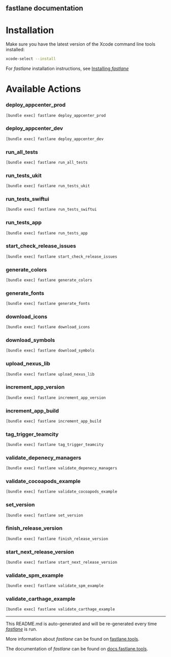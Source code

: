 fastlane documentation
----

# Installation

Make sure you have the latest version of the Xcode command line tools installed:

```sh
xcode-select --install
```

For _fastlane_ installation instructions, see [Installing _fastlane_](https://docs.fastlane.tools/#installing-fastlane)

# Available Actions

### deploy_appcenter_prod

```sh
[bundle exec] fastlane deploy_appcenter_prod
```



### deploy_appcenter_dev

```sh
[bundle exec] fastlane deploy_appcenter_dev
```



### run_all_tests

```sh
[bundle exec] fastlane run_all_tests
```



### run_tests_ukit

```sh
[bundle exec] fastlane run_tests_ukit
```



### run_tests_swiftui

```sh
[bundle exec] fastlane run_tests_swiftui
```



### run_tests_app

```sh
[bundle exec] fastlane run_tests_app
```



### start_check_release_issues

```sh
[bundle exec] fastlane start_check_release_issues
```



### generate_colors

```sh
[bundle exec] fastlane generate_colors
```



### generate_fonts

```sh
[bundle exec] fastlane generate_fonts
```



### download_icons

```sh
[bundle exec] fastlane download_icons
```



### download_symbols

```sh
[bundle exec] fastlane download_symbols
```



### upload_nexus_lib

```sh
[bundle exec] fastlane upload_nexus_lib
```



### increment_app_version

```sh
[bundle exec] fastlane increment_app_version
```



### increment_app_build

```sh
[bundle exec] fastlane increment_app_build
```



### tag_trigger_teamcity

```sh
[bundle exec] fastlane tag_trigger_teamcity
```



### validate_depenecy_managers

```sh
[bundle exec] fastlane validate_depenecy_managers
```



### validate_cocoapods_example

```sh
[bundle exec] fastlane validate_cocoapods_example
```



### set_version

```sh
[bundle exec] fastlane set_version
```



### finish_release_version

```sh
[bundle exec] fastlane finish_release_version
```



### start_next_release_version

```sh
[bundle exec] fastlane start_next_release_version
```



### validate_spm_example

```sh
[bundle exec] fastlane validate_spm_example
```



### validate_carthage_example

```sh
[bundle exec] fastlane validate_carthage_example
```



----

This README.md is auto-generated and will be re-generated every time [_fastlane_](https://fastlane.tools) is run.

More information about _fastlane_ can be found on [fastlane.tools](https://fastlane.tools).

The documentation of _fastlane_ can be found on [docs.fastlane.tools](https://docs.fastlane.tools).
